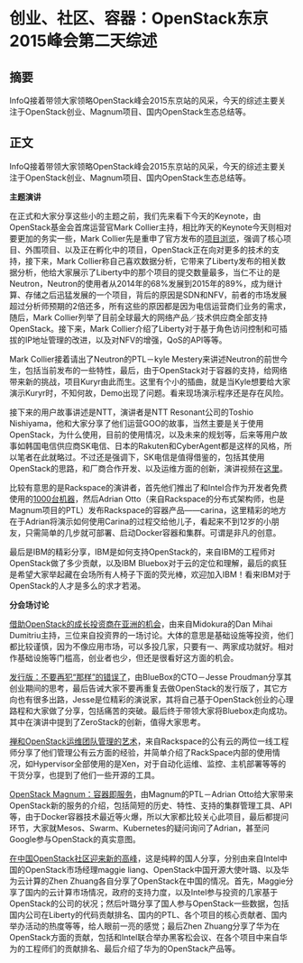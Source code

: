 # 创业、社区、容器：OpenStack东京2015峰会第二天综述

## 摘要

InfoQ接着带领大家领略OpenStack峰会2015东京站的风采，今天的综述主要关注于OpenStack创业、Magnum项目、国内OpenStack生态总结等。

## 正文

InfoQ接着带领大家领略OpenStack峰会2015东京站的风采，今天的综述主要关注于OpenStack创业、Magnum项目、国内OpenStack生态总结等。

**主题演讲**

在正式和大家分享这些小的主题之前，我们先来看下今天的Keynote，由OpenStack基金会首席运营官Mark Collier主持，相比昨天的Keynote今天则相对要更加的务实一些，Mark Collier先是重申了官方发布的[项目浏览](http://www.openstack.org/software/project-navigator/)，强调了核心项目、外围项目、以及正在孵化中的项目，OpenStack正在向对更多的技术的支持，接下来，Mark Collier称自己喜欢数据分析，它带来了Liberty发布的相关数据分析，他给大家展示了Liberty中的那个项目的提交数量最多，当仁不让的是Neutron，Neutron的使用者从2014年的68%发展到2015年的89%，成为继计算、存储之后迅猛发展的一个项目，背后的原因是SDN和NFV，前者的市场发展超过分析师预期的2倍还多，所有这些的原因都是因为电信运营商们业务的需求，随后，Mark Collier列举了目前全球最大的网络产品／技术供应商全部支持OpenStack。接下来，Mark Collier介绍了Liberty对于基于角色访问控制和可插拔的IP地址管理的改进，以及对NFV的增强，QoS的API等等。

Mark Collier接着请出了Neutron的PTL－kyle Mestery来讲述Neutron的前世今生，包括当前发布的一些特性，最后，由于OpenStack对于容器的支持，给网络带来新的挑战，项目Kuryr由此而生。这里有个小的插曲，就是当Kyle想要给大家演示Kuryr时，不知何故，Demo出现了问题。看来现场演示程序还是存在风险。

接下来的用户故事讲述是NTT，演讲者是NTT Resonant公司的Toshio Nishiyama，他和大家分享了他们运营GOO的故事，当然主要是关于使用OpenStack，为什么使用，目前的使用情况，以及未来的规划等，后来等用户故事如韩国电信供应商SK电信、日本的Rakuten和CyberAgent都是这样的风格，所以笔者在此就略过。不过还是强调下，SK电信是值得借鉴的，包括其使用OpenStack的思路，和厂商合作开发、以及运维方面的创新，演讲视频在[这里](https://www.openstack.org/summit/tokyo-2015/videos/presentation/skts-journey-toward-platform-company-with-5g-network-and-openstack)。

比较有意思的是Rackspace的演讲者，首先他们推出了和Intel合作为开发者免费使用的[1000台机器](http://go.rackspace.com/developercloud)，然后Adrian Otto（来自Rackspace的分布式架构师，也是Magnum项目的PTL）发布Rackspace的容器产品——carina，这里精彩的地方在于Adrian将演示如何使用Carina的过程交给他儿子，看起来不到12岁的小朋友，只需简单的几步就可部署、启动Docker容器和集群。可谓是非凡的创意。

最后是IBM的精彩分享，IBM是如何支持OpenStack的，来自IBM的工程师对OpenStack做了多少贡献，以及IBM Bluebox对于云的定位和理解，最后的疯狂是希望大家举起藏在会场所有人椅子下面的荧光棒，欢迎加入IBM！看来IBM对于OpenStack的人才是多么的求才若渴。

**分会场讨论**


[借助OpenStack的成长投资商在亚洲的机会](https://openstacksummitoctober2015tokyo.sched.org/event/54f970f0923080761f521fbc9d582af7?iframe=no&w=i:100;&sidebar=yes&bg=no#.VjDO_xArLwc)，由来自Midokura的Dan Mihai Dumitriu主持，三位来自投资界的一场讨论。大体的意思是基础设施等投资，他们都比较谨慎，因为不像应用市场，可以多投几家，只要有一、两家成功就好。相对作基础设施等门槛高，创业者也少，但还是很看好这方面的机会。

[发行版：不要再犯“那样”的错误了](https://openstacksummitoctober2015tokyo.sched.org/event/e150d6883fd36ee66c5b4820864e56a8?iframe=no&w=i:100;&sidebar=yes&bg=no#.VjDRuRArLwc)，由BlueBox的CTO－Jesse Proudman分享其创业期间的思考，最后告诫大家不要再重复去做OpenStack的发行版了，其它方向也有很多出路，Jesse是位精彩的演说家，其将自己基于OpenStack创业的心理路程和大家做了分享，包括痛苦的突破。最后终于带领大家将Bluebox走向成功。其中在演讲中提到了ZeroStack的创新，值得大家思考。

[禅和OpenStack运维团队管理的艺术](https://openstacksummitoctober2015tokyo.sched.org/event/47f3ed41f5f0de27b083079067607d86?iframe=no&w=i:100;&sidebar=yes&bg=no#.VjDSbhArLwc)，来自Rackspace的公有云的两位一线工程师分享了他们管理公有云方面的经验，并简单介绍了RackSpace内部的使用情况，如Hypervisor全部使用的是Xen，对于自动化运维、监控、主机部署等等的干货分享，也提到了他们一些开源的工具。

[OpenStack Magnum：容器即服务](https://openstacksummitoctober2015tokyo.sched.org/event/c8961541348884b85a05cc8a3c9a5a71?iframe=no&w=i:100;&sidebar=yes&bg=no#.VjDSpxArLwc)，由Magnum的PTL－Adrian Otto给大家带来OpenStack新的服务的介绍，包括简短的历史、特性、支持的集群管理工具、API等，由于Docker容器技术最近等火爆，所以大家都比较关心此项目，最后都提问环节，大家就Mesos、Swarm、Kubernetes的疑问询问了Adrian，甚至问Google参与OpenStack的真实意图。

[在中国OpenStack社区迎来新的高峰](https://openstacksummitoctober2015tokyo.sched.org/event/305787e971ab36ce7dcb1c5810aa0e9a?iframe=no&w=i:100;&sidebar=yes&bg=no#.VjDSqBArLwc)，这是纯粹的国人分享，分别由来自Intel中国的OpenStack市场经理maggie liang、OpenStack中国开源大使叶璐、以及华为云计算的Zhen Zhuang各自分享了OpenStack在中国的情况。首先，Maggie分享了国内的云计算市场情况，政府的支持力度，以及Intel参与投资的几家基于OpenStack的公司的状况；然后叶璐分享了国人参与OpenStack一些数据，包括国内公司在Liberty的代码贡献排名、国内的PTL、各个项目的核心贡献者、国内举办活动的热度等等，给人眼前一亮的感觉；最后Zhen Zhuang分享了华为在OpenStack方面的贡献，包括和Intel联合举办黑客松会议、在各个项目中来自华为的工程师们的贡献排名、最后介绍了华为的OpenStack产品等。




